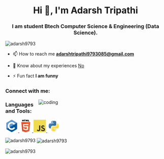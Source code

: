 
<h1 align="center">Hi 👋, I'm Adarsh Tripathi</h1>
<h3 align="center">I am student Btech Computer Science & Engineering (Data Science).</h3>

<p align="left"> <img src="https://komarev.com/ghpvc/?username=adarsh9793&label=Profile%20views&color=0e75b6&style=flat" alt="adarsh9793" /> </p>

- 📫 How to reach me **adarshtripathi9793085@gmail.com**

- 📄 Know about my experiences [No](No)

- ⚡ Fun fact **I am funny**

<h3 align="left">Connect with me:</h3>

<img align="right" alt="coding" width="400px" src="https://camo.githubusercontent.com/2366b34bb903c09617990fb5fff4622f3e941349e846ddb7e73df872a9d21233/68747470733a2f2f63646e2e6472696262626c652e636f6d2f75736572732f3733303730332f73637265656e73686f74732f363538313234332f6176656e746f2e676966">
<p align="left">
</p>

<h3 align="left">Languages and Tools:</h3>
<p align="left"> <a href="https://www.cprogramming.com/" target="_blank" rel="noreferrer"> <img src="https://raw.githubusercontent.com/devicons/devicon/master/icons/c/c-original.svg" alt="c" width="40" height="40"/> </a> <a href="https://www.w3.org/html/" target="_blank" rel="noreferrer"> <img src="https://raw.githubusercontent.com/devicons/devicon/master/icons/html5/html5-original-wordmark.svg" alt="html5" width="40" height="40"/> </a> <a href="https://developer.mozilla.org/en-US/docs/Web/JavaScript" target="_blank" rel="noreferrer"> <img src="https://raw.githubusercontent.com/devicons/devicon/master/icons/javascript/javascript-original.svg" alt="javascript" width="40" height="40"/> </a> <a href="https://www.python.org" target="_blank" rel="noreferrer"> <img src="https://raw.githubusercontent.com/devicons/devicon/master/icons/python/python-original.svg" alt="python" width="40" height="40"/> </a> </p>

<p><img align="left" src="https://github-readme-stats.vercel.app/api/top-langs?username=adarsh9793&show_icons=true&locale=en&layout=compact" alt="adarsh9793" /></p>

<p>&nbsp;<img align="center" src="https://github-readme-stats.vercel.app/api?username=adarsh9793&show_icons=true&locale=en" alt="adarsh9793" /></p>

<p><img align="center" src="https://github-readme-streak-stats.herokuapp.com/?user=adarsh9793&" alt="adarsh9793" /></p>

